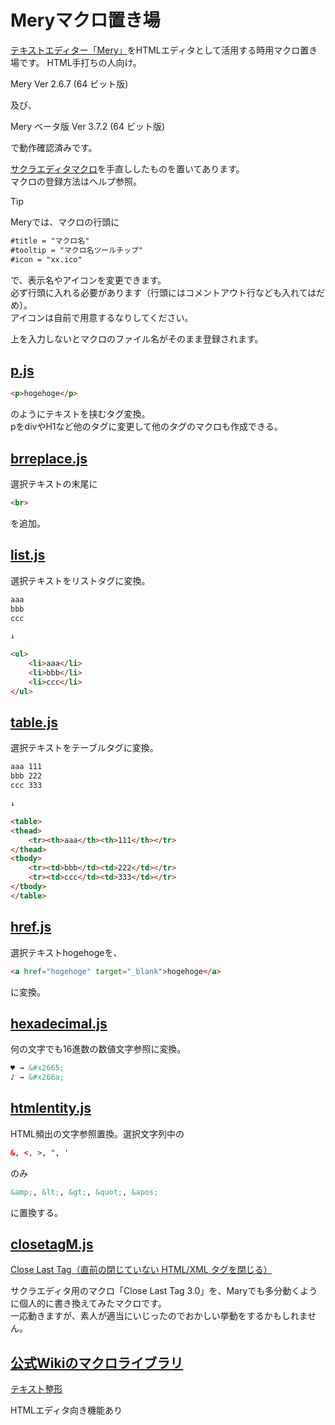 # Meryマクロ置き場

[テキストエディター「Mery」](https://www.haijin-boys.com/wiki/%E3%83%A1%E3%82%A4%E3%83%B3%E3%83%9A%E3%83%BC%E3%82%B8)をHTMLエディタとして活用する時用マクロ置き場です。
HTML手打ちの人向け。

Mery Ver 2.6.7 (64 ビット版)

及び、

Mery ベータ版 Ver 3.7.2 (64 ビット版)

で動作確認済みです。

[サクラエディタマクロ](https://www.haijin-boys.com/wiki/%E3%83%A1%E3%82%A4%E3%83%B3%E3%83%9A%E3%83%BC%E3%82%B8)を手直ししたものを置いてあります。  
マクロの登録方法はヘルプ参照。

> [!TIP]
> Meryでは、マクロの行頭に
> ```HTML
> #title = "マクロ名"
> #tooltip = "マクロ名ツールチップ"
> #icon = "xx.ico"
> ```
> で、表示名やアイコンを変更できます。  
> 必ず行頭に入れる必要があります（行頭にはコメントアウト行なども入れてはだめ）。  
> アイコンは自前で用意するなりしてください。  
> 
> 上を入力しないとマクロのファイル名がそのまま登録されます。

## [p.js](p.js)

```HTML
<p>hogehoge</p>
```
のようにテキストを挟むタグ変換。  
pをdivやH1など他のタグに変更して他のタグのマクロも作成できる。

## [brreplace.js](brreplace.js)

選択テキストの末尾に

```HTML
<br>
```

を追加。

## [list.js](list.js)

選択テキストをリストタグに変換。

```HTML
aaa
bbb
ccc

↓

<ul>
	<li>aaa</li>
	<li>bbb</li>
	<li>ccc</li>
</ul>
```

## [table.js](table.js)

選択テキストをテーブルタグに変換。

```HTML
aaa	111
bbb	222
ccc	333

↓

<table>
<thead>
	<tr><th>aaa</th><th>111</th></tr>
</thead>
<tbody>
	<tr><td>bbb</td><td>222</td></tr>
	<tr><td>ccc</td><td>333</td></tr>
</tbody>
</table>
```

## [href.js](href.js)

選択テキストhogehogeを、
```HTML
<a href="hogehoge" target="_blank">hogehoge</a>
```
に変換。

## [hexadecimal.js](hexadecimal.js)

何の文字でも16進数の数値文字参照に変換。
```HTML
♥ → &#x2665;
♪ → &#x266a;
```
## [htmlentity.js](htmlentity.js)

HTML頻出の文字参照置換。選択文字列中の
```HTML
&, <, >, ", '
```
のみ
```HTML
&amp;, &lt;, &gt;, &quot;, &apos;
```
に置換する。

## [closetagM.js](closetagM.js)

[Close Last Tag（直前の閉じていない HTML/XML タグを閉じる）](https://sakura-editor.sourceforge.net/cgi-bin/cyclamen/cyclamen.cgi?log=macro&tree=c546)

サクラエディタ用のマクロ「Close Last Tag 3.0」を、Maryでも多分動くように個人的に書き換えてみたマクロです。  
一応動きますが、素人が適当にいじったのでおかしい挙動をするかもしれません。

## [公式Wikiのマクロライブラリ](https://www.haijin-boys.com/wiki/%E3%83%9E%E3%82%AF%E3%83%AD%E3%83%A9%E3%82%A4%E3%83%96%E3%83%A9%E3%83%AA)

[テキスト整形](https://www.haijin-boys.com/wiki/%E3%83%86%E3%82%AD%E3%82%B9%E3%83%88%E6%95%B4%E5%BD%A2)

HTMLエディタ向き機能あり
